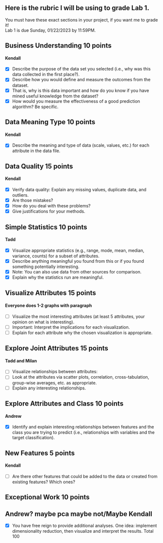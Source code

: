## Here is the rubric I will be using to grade Lab 1.  
You must have these exact sections in your project, if you want me to grade it!  
Lab 1 is due Sunday, 01/22/2023 by 11:59PM.

## Business Understanding 10 points
#### Kendall
- [x]  Describe the purpose of the data set you selected (i.e., why was this data collected in the first place?). 
- [x]  Describe how you would define and measure the outcomes from the dataset. 
- [x]  That is, why is this data important and how do you know if you have mined useful knowledge from the dataset? 
- [x]  How would you measure the effectiveness of a good prediction algorithm? Be specific.
## Data Meaning Type 10	points
#### Kendall
- [x]  Describe the meaning and type of data (scale, values, etc.) for each attribute in the data file.
## Data Quality	15 points
#### Kendall
- [x]  Verify data quality: Explain any missing values, duplicate data, and outliers. 
- [x]  Are those mistakes? 
- [x]  How do you deal with these problems? 
- [x]  Give justifications for your methods.

## Simple Statistics 10	points 

#### Tadd
- [x]  Visualize appropriate statistics (e.g., range, mode, mean, median, variance, counts) for a subset of attributes. 
- [x]  Describe anything meaningful you found from this or if you found something potentially interesting. 
- [x]  Note: You can also use data from other sources for comparison. 
- [x]  Explain why the statistics run are meaningful. 
## Visualize Attributes	15 points

####  Everyone does 1-2 graphs with paragraph
- [ ]  Visualize the most interesting attributes (at least 5 attributes, your opinion on what is interesting). 
- [ ]  Important: Interpret the implications for each visualization. 
- [ ]  Explain for each attribute why the chosen visualization is appropriate.
## Explore Joint Attributes 15 points

####  Tadd and Milan
- [ ]  Visualize relationships between attributes: 
- [ ]  Look at the attributes via scatter plots, correlation, cross-tabulation, group-wise averages, etc. as appropriate. 
- [ ]  Explain any interesting relationships.
## Explore Attributes and Class	10 points
####  Andrew
- [x]  Identify and explain interesting relationships between features and the class you are trying to predict (i.e., relationships with variables and the target classification).
## New Features	5	points
#### Kendall

- [ ] Are there other features that could be added to the data or created from existing features? Which ones?
## Exceptional Work	10 points

## Andrew? maybe pca maybe not/Maybe Kendall
- [x]  You have free reign to provide additional analyses. One idea: implement dimensionality reduction, then visualize and interpret the results.
Total	100
